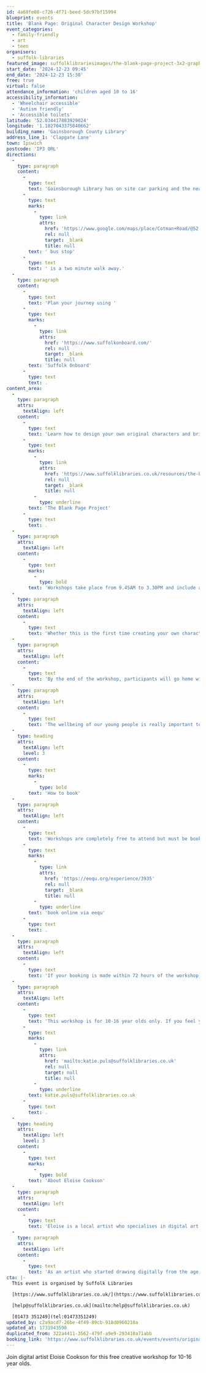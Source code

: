 ```yaml
---
id: 4a68fe08-c726-4f71-beed-5dc97bf15994
blueprint: events
title: 'Blank Page: Original Character Design Workshop'
event_categories:
  - family-friendly
  - art
  - teen
organisers:
  - suffolk-libraries
featured_image: suffolklibrariesimages/the-blank-page-project-3x2-graphic.jpg
start_date: '2024-12-23 09:45'
end_date: '2024-12-23 15:30'
free: true
virtual: false
attendance_information: 'children aged 10 to 16'
accessibility_information:
  - 'Wheelchair accessible'
  - 'Autism friendly'
  - 'Accessible toilets'
latitude: '52.034417883929024'
longitude: '1.1827043375840662'
building_name: 'Gainsborough County Library'
address_line_1: 'Clapgate Lane'
town: Ipswich
postcode: 'IP3 0RL'
directions:
  -
    type: paragraph
    content:
      -
        type: text
        text: 'Gainsborough Library has on site car parking and the nearest'
      -
        type: text
        marks:
          -
            type: link
            attrs:
              href: 'https://www.google.com/maps/place/Cotman+Road/@52.0347317,1.1796921,17z/data=!4m23!1m16!4m15!1m6!1m2!1s0x47d99fea5af611b5:0x4718b94a3008c570!2sGainsborough+Community+Library,+Clapgate+Ln,+Ipswich+IP3+0RL!2m2!1d1.1827311!2d52.0342691!1m6!1m2!1s0x47d99feb18d504d7:0xba3c4c99e783cda6!2sCotman+Road,+Ipswich+IP3+0RG!2m2!1d1.181868!2d52.035336!3e2!3m5!1s0x47d99feb18d504d7:0xba3c4c99e783cda6!8m2!3d52.035336!4d1.181868!16s%2Fg%2F1q67rd9sc?entry=ttu'
              rel: null
              target: _blank
              title: null
        text: ' bus stop'
      -
        type: text
        text: ' is a two minute walk away.'
  -
    type: paragraph
    content:
      -
        type: text
        text: 'Plan your journey using '
      -
        type: text
        marks:
          -
            type: link
            attrs:
              href: 'https://www.suffolkonboard.com/'
              rel: null
              target: _blank
              title: null
        text: 'Suffolk Onboard'
      -
        type: text
        text: .
content_area:
  -
    type: paragraph
    attrs:
      textAlign: left
    content:
      -
        type: text
        text: 'Learn how to design your own original characters and bring them to life! This workshop is part of '
      -
        type: text
        marks:
          -
            type: link
            attrs:
              href: 'https://www.suffolklibraries.co.uk/resources/the-blank-page-project'
              rel: null
              target: _blank
              title: null
          -
            type: underline
        text: 'The Blank Page Project'
      -
        type: text
        text: .
  -
    type: paragraph
    attrs:
      textAlign: left
    content:
      -
        type: text
        marks:
          -
            type: bold
        text: 'Workshops take place from 9.45AM to 3.30PM and include a free lunch, drinks and snacks!'
  -
    type: paragraph
    attrs:
      textAlign: left
    content:
      -
        type: text
        text: 'Whether this is the first time creating your own character or you already have existing characters, this workshop will support and level up your character designing skills! Eloise will first introduce some character design principles she uses in her own process with examples from animated media and comics. Throughout the day with different character designing activities, taking inspiration from objects, nature, as well as their own passions and interests, participants will explore how to practically incorporate these concepts when creating their original characters.'
  -
    type: paragraph
    attrs:
      textAlign: left
    content:
      -
        type: text
        text: 'By the end of the workshop, participants will go home with their character concepts & illustrations for the day, having created their characters and an idea for the world and story they live in.'
  -
    type: paragraph
    attrs:
      textAlign: left
    content:
      -
        type: text
        text: 'The wellbeing of our young people is really important to us and time outdoors is a key part of that. With this in mind, where possible a short walk or time outdoors will be incorporated into the workshop days. This will be supervised by the staff running the workshops and will also be weather dependent. Please ensure your child has a coat and sensible footwear!'
  -
    type: heading
    attrs:
      textAlign: left
      level: 3
    content:
      -
        type: text
        marks:
          -
            type: bold
        text: 'How to book'
  -
    type: paragraph
    attrs:
      textAlign: left
    content:
      -
        type: text
        text: 'Workshops are completely free to attend but must be booked in advance. You can '
      -
        type: text
        marks:
          -
            type: link
            attrs:
              href: 'https://eequ.org/experience/3935'
              rel: null
              target: _blank
              title: null
          -
            type: underline
        text: 'book online via eequ'
      -
        type: text
        text: .
  -
    type: paragraph
    attrs:
      textAlign: left
    content:
      -
        type: text
        text: 'If your booking is made within 72 hours of the workshop, we may not be able to accommodate specific dietary requirements. Please get in touch with the library location for the workshop to discuss options. Please note that whilst we welcome all young people, our staff are not specifically SEND trained.'
  -
    type: paragraph
    attrs:
      textAlign: left
    content:
      -
        type: text
        text: 'This workshop is for 10-16 year olds only. If you feel your child requires additional support in the form of adult attendance in order to access this workshop, contact us by emailing '
      -
        type: text
        marks:
          -
            type: link
            attrs:
              href: 'mailto:katie.puls@suffolklibraries.co.uk'
              rel: null
              target: null
              title: null
          -
            type: underline
        text: katie.puls@suffolklibraries.co.uk
      -
        type: text
        text: .
  -
    type: heading
    attrs:
      textAlign: left
      level: 3
    content:
      -
        type: text
        marks:
          -
            type: bold
        text: 'About Eloise Cookson'
  -
    type: paragraph
    attrs:
      textAlign: left
    content:
      -
        type: text
        text: 'Eloise is a local artist who specialises in digital art. Her work takes inspiration from manga, graphic novels, video games and animation as well as alternative fashion communities she is a part of. She takes interest in visual storytelling broadly through character design, environmental storytelling, and creating atmosphere in a piece to convey an emotion or a message.'
  -
    type: paragraph
    attrs:
      textAlign: left
    content:
      -
        type: text
        text: 'As an artist who started drawing digitally from the age of 10, Eloise is also passionate about providing in-person resources and guiding young people interested in digital art and styles inspired by animated media.'
cta: |-
  This event is organised by Suffolk Libraries

  [https://www.suffolklibraries.co.uk/](https://www.suffolklibraries.co.uk/) 

  [help@suffolklibraries.co.uk](mailto:help@suffolklibraries.co.uk)

  [01473 351249](tel:01473351249)
updated_by: c2a9acd7-26be-4f49-89cb-918d0960210a
updated_at: 1731943590
duplicated_from: 322a4411-3562-479f-a9e9-293410a71abb
booking_link: 'https://www.suffolklibraries.co.uk/events/events/original-character-design-workshop-with-eloise-cookson'
---
```

Join digital artist Eloise Cookson for this free creative workshop for 10-16 year olds.